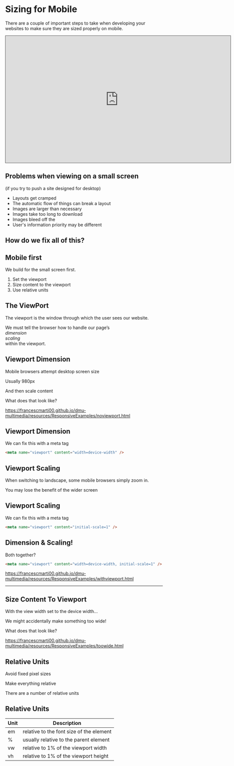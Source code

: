 # Sizing for Mobile

There are a couple of important steps to take when developing your websites to make sure they are sized properly on mobile.

<iframe src="https://dmureplay.cloud.panopto.eu/Panopto/Pages/Embed.aspx?id=47232cde-5376-4ec4-a796-ac4e00aee472&autoplay=false&offerviewer=true&showtitle=true&showbrand=false&start=0&interactivity=all" height="405" width="720" style="border: 1px solid #464646;" allowfullscreen allow="autoplay"></iframe>

## Problems when viewing on a small screen

(if you try to push a site designed for desktop)

- Layouts get cramped
- The automatic flow of things can break a layout
- Images are larger than necessary
- Images take too long to download
- Images bleed off the
- User's information priority may be different

## How do we fix all of this?

## Mobile first

We build for the small screen first.

1. Set the viewport
2. Size content to the viewport
3. Use relative units

## The ViewPort

The viewport is the window through which the user sees our website.

We must tell the browser how to handle our page’s  
_dimension_  
_scaling_  
within the viewport.

## Viewport Dimension

Mobile browsers attempt desktop screen size

Usually 980px

And then scale content

What does that look like?

<https://francescmarti00.github.io/dmu-multimedia/resources/ResponsiveExamples/noviewport.html>

## Viewport Dimension

We can fix this with a meta tag

```HTML
<meta name="viewport" content="width=device-width" />
```

## Viewport Scaling

When switching to landscape, some mobile browsers simply zoom in.

You may lose the benefit of the wider screen

## Viewport Scaling

We can fix this with a meta tag

```HTML
<meta name="viewport" content="initial-scale=1" />
```

## Dimension & Scaling!

Both together?

```HTML
<meta name="viewport" content="width=device-width, initial-scale=1" />
```

<https://francescmarti00.github.io/dmu-multimedia/resources/ResponsiveExamples/withviewport.html>

---

## Size Content To Viewport

With the view width set to the device width…

We might accidentally make something too wide!

What does that look like?

<https://francescmarti00.github.io/dmu-multimedia/resources/ResponsiveExamples/toowide.html>

## Relative Units

Avoid fixed pixel sizes

Make everything relative

There are a number of relative units

## Relative Units

| Unit | Description                              |
| ---- | ---------------------------------------- |
| em   | relative to the font size of the element |
| %    | usually relative to the parent element   |
| vw   | relative to 1% of the viewport width     |
| vh   | relative to 1% of the viewport height    |
